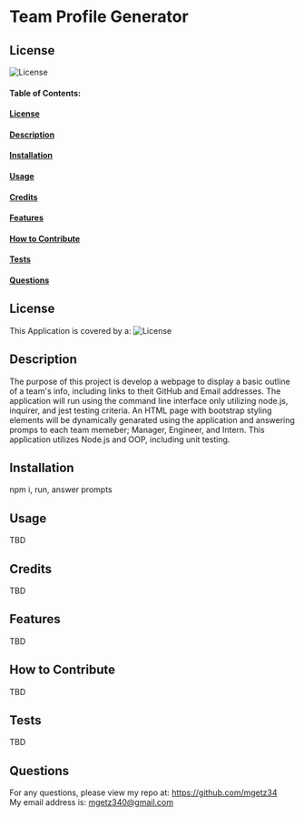 # Team Profile Generator
    
## License
![License](https://img.shields.io/badge/license-MIT-green)

#### Table of Contents:
#### [License](#license)
#### [Description](#description)
#### [Installation](#installation)
#### [Usage](#usage)
#### [Credits](#credits)
#### [Features](#features)
#### [How to Contribute](#contribute) 
#### [Tests](#tests)
#### [Questions](#questions)

## License
This Application is covered by a: ![License](https://img.shields.io/badge/license-MIT-green)

## Description
The purpose of this project is develop a webpage to display a basic outline of a team's info, including links to theit GitHub and Email addresses. The application will run using the command line interface only utilizing node.js, inquirer, and jest testing criteria. An HTML page with bootstrap styling elements will be dynamically genarated using the application and answering promps to each team memeber; Manager, Engineer, and Intern. This application utilizes Node.js and OOP, including unit testing. 

## Installation
npm i, run, answer prompts

## Usage
TBD

## Credits
TBD

## Features
TBD

## How to Contribute
TBD

## Tests
TBD

## Questions
For any questions, please view my repo at: https://github.com/mgetz34	
My email address is: mgetz340@gmail.com